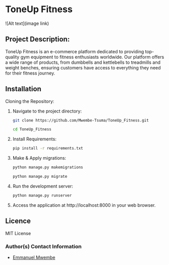 # ToneUp Fitness
![Alt text](image link)


## Project Description:
<p> ToneUp Fitness is an e-commerce platform dedicated to providing top-quality gym equipment to fitness enthusiasts worldwide. Our platform offers a wide range of products, from dumbbells and kettlebells to treadmills and weight benches, ensuring customers have access to everything they need for their fitness journey.
</p>


## Installation
<p>Cloning the Repository:</p>


1. Navigate to the project directory:

   ```bash
   git clone https://github.com/Mwembe-Tsuma/ToneUp_Fitness.git

   cd ToneUp_Fitness

2. Install Requirements:

   ```bash
   pip install -r requirements.txt

3. Make & Apply migrations:
   ```bash
   python manage.py makemigrations

   python manage.py migrate

4. Run the development server:
   ```bash
   python manage.py runserver

5. Access the application at http://localhost:8000 in your web browser.

## Licence

MIT License

### Author(s) Contact Information
- [Emmanuel Mwembe](emmauelmwembe@gmail.com)
